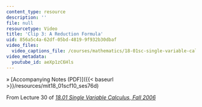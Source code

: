 ```yaml
---
content_type: resource
description: ''
file: null
resourcetype: Video
title: 'Clip 3: A Reduction Formula'
uid: 856a5c4a-62df-05bd-4819-9f932b30dbaf
video_files:
  video_captions_file: /courses/mathematics/18-01sc-single-variable-calculus-fall-2010/unit-4-techniques-of-integration/part-b-partial-fractions-integration-by-parts-arc-length-and-surface-area/session-76-integration-by-parts/clip-3-a-reduction-formula/aeXp1zC6Hls.vtt
video_metadata:
  youtube_id: aeXp1zC6Hls
---
```


» [Accompanying Notes (PDF)]({{< baseurl >}}/resources/mit18_01scf10_ses76d)

From Lecture 30 of [_18.01 Single Variable Calculus, Fall 2006_](/courses/18-01-single-variable-calculus-fall-2006/pages/video-lectures)